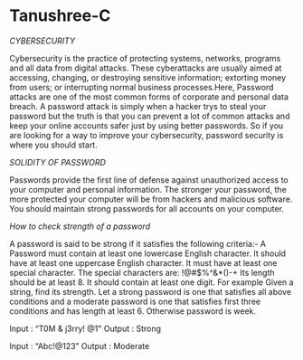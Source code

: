 # Tanushree-C 

*CYBERSECURITY*

Cybersecurity is the practice of protecting systems, networks, programs and all data from digital attacks. These cyberattacks are usually aimed at accessing, changing, or destroying sensitive information; extorting money from users; or interrupting normal business processes.Here, Password attacks are one of the most common forms of corporate and personal data breach. A password attack is simply when a hacker trys to steal your password but the truth is that you can prevent a lot of common attacks and keep your online accounts safer just by using better passwords. So if you are looking for a way to improve your cybersecurity, password security is where you should start. 

*SOLIDITY OF PASSWORD* 

Passwords provide the first line of defense against unauthorized access to your computer and personal information. The stronger your password, the more protected your computer will be from hackers and malicious software. You should maintain strong passwords for all accounts on your computer.

*_How to check strength of a password_*

A password is said to be strong if it satisfies the following criteria:- 
A Password must contain at least one lowercase English character.
It  should have at least one uppercase English character.
It must have at least one special character. The special characters are: !@#$%^&*()-+
Its length should be at least 8.
It should contain at least one digit.
For example
Given a string, find its strength. Let a strong password is one that satisfies all above conditions and a moderate password is one that satisfies first three conditions and has length at least 6. Otherwise password is week.

Input : “T0M & j3rry! @1"
Output : Strong

Input : “Abc!@123”
Output : Moderate
